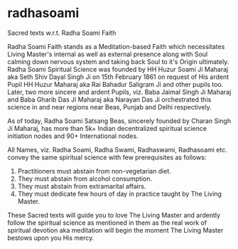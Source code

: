 # radhasoami

Sacred texts w.r.t. Radha Soami Faith

Radha Soami Faith stands as a Meditation-based Faith which necessitates Living Master's internal as well as external presence along with Soul calming down nervous system and taking back Soul to it's Origin ultimately. Radha Soami Spiritual Science was founded by HH Huzur Soami Ji Maharaj aka Seth Shiv Dayal Singh Ji on 15th February 1861 on request of His ardent Pupil HH Huzur Maharaj aka Rai Bahadur Saligram Ji and other pupils too. Later, two more sincere and ardent Pupils, viz. Baba Jaimal Singh Ji Maharaj and Baba Gharib Das Ji Maharaj aka Narayan Das Ji orchestrated this science in and near regions near Beas, Punjab and Delhi respectively.

As of today, Radha Soami Satsang Beas, sincerely founded by Charan Singh Ji Maharaj, has more than 5k+ Indian decentralized spiritual science initiation nodes and 90+ International nodes.

All Names, viz. Radha Soami, Radha Swami, Radhaswami, Radhasoami etc. convey the same spiritual science with few prerequisites as follows:
  1. Practitioners must abstain from non-vegetarian diet.
  2. They must abstain from alcohol consumption.
  3. They must abstain from extramarital affairs.
  4. They must dedicate few hours of day in practice taught by The Living Master.

These Sacred texts will guide you to love The Living Master and ardently follow the spiritual science as mentioned in them as the real work of spiritual devotion aka meditation will begin the moment The Living Master bestows upon you His mercy.
